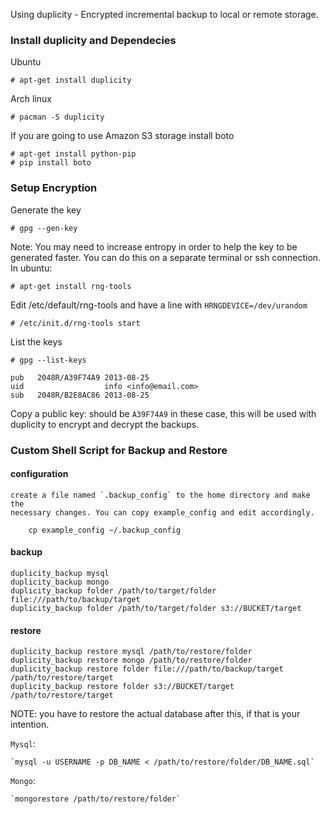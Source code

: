 Using duplicity - Encrypted incremental backup to local or remote storage.

### Install duplicity and Dependecies

Ubuntu

    # apt-get install duplicity

Arch linux

    # pacman -S duplicity

If you are going to use Amazon S3 storage install boto

    # apt-get install python-pip
    # pip install boto
    
### Setup Encryption

Generate the key 

    # gpg --gen-key

Note: You may need to increase entropy in order to help the key to be generated
faster. You can do this on a separate terminal or ssh connection. In ubuntu:
    
    # apt-get install rng-tools

Edit /etc/default/rng-tools and have a line with `HRNGDEVICE=/dev/urandom`

    # /etc/init.d/rng-tools start
    

List the keys

    # gpg --list-keys
    
    pub   2048R/A39F74A9 2013-08-25
    uid                  info <info@email.com>   
    sub   2048R/B2E8AC86 2013-08-25

Copy a public key: should be `A39F74A9` in these case, this will be used with
duplicity to encrypt and decrypt the backups.

### Custom Shell Script for Backup and Restore

#### configuration

    create a file named `.backup_config` to the home directory and make the
    necessary changes. You can copy example_config and edit accordingly.

        cp example_config ~/.backup_config
    
#### backup

    duplicity_backup mysql
    duplicity_backup mongo
    duplicity_backup folder /path/to/target/folder file:///path/to/backup/target
    duplicity_backup folder /path/to/target/folder s3://BUCKET/target

#### restore
    
    duplicity_backup restore mysql /path/to/restore/folder
    duplicity_backup restore mongo /path/to/restore/folder
    duplicity_backup restore folder file:///path/to/backup/target /path/to/restore/target
    duplicity_backup restore folder s3://BUCKET/target /path/to/restore/target

NOTE: you have to restore the actual database after this, if that is your intention.

`Mysql`:

    `mysql -u USERNAME -p DB_NAME < /path/to/restore/folder/DB_NAME.sql`

`Mongo`:

    `mongorestore /path/to/restore/folder`
